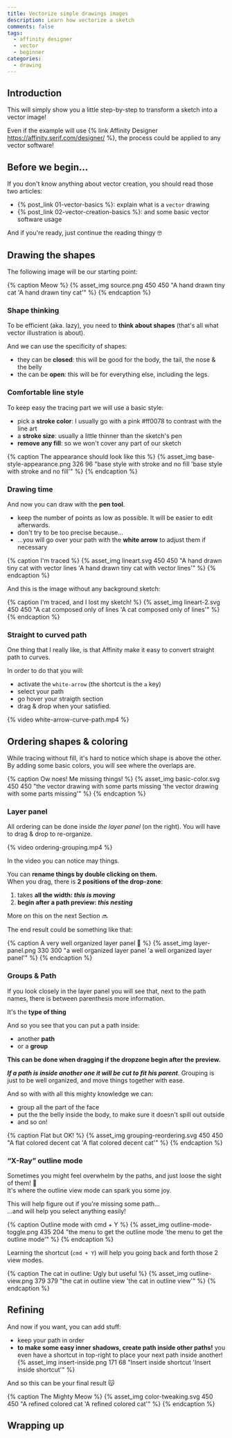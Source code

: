 ```yaml
---
title: Vectorize simple drawings images
description: Learn how vectorize a sketch
comments: false
tags:
  - affinity designer
  - vector
  - beginner
categories:
  - drawing
---
```


## Introduction

This will simply show you a little step-by-step to transform a sketch into a vector image!

Even if the example will use {% link Affinity Designer https://affinity.serif.com/designer/ %}, the process could be applied to any vector software!

<!-- more -->

## Before we begin…

If you don't know anything about vector creation, you should read those two articles:



- {% post_link 01-vector-basics %}:  explain what is a `vector` drawing 
- {% post_link 02-vector-creation-basics %}: and some basic vector software usage

And if you're ready, just continue the reading thingy 🤓 

## Drawing the shapes

The following image will be our starting point:

{% caption Meow %}
{% asset_img source.png 450 450 "A hand drawn tiny cat 'A hand drawn tiny cat'" %}
{% endcaption %}

### Shape thinking

To be efficient (aka. lazy), you need to **think about shapes** (that's all what vector illustration is about).  

And we can use the specificity of shapes:

- they can be  **closed**:
  this will be good for the body, the tail, the nose & the belly
- the can be **open**:
  this will be for everything else, including the legs.

### Comfortable line style

To keep easy the tracing part we will use a basic style: 

- pick a **stroke color**: I usually go with a pink #ff0078 to contrast with the line art 
- a **stroke size**: usually a little thinner than the sketch's pen
- **remove any fill**: so we won't cover any part of our sketch

{% caption The appearance should look like this %}
{% asset_img base-style-appearance.png 326 96 "base style with stroke and no fill 'base style with stroke and no fill'" %}
{% endcaption %}

### Drawing time

And now you can draw with the **pen tool**.

- keep the number of points as low as possible. It will be easier to edit afterwards.
- don't try to be too precise because…
- …you will go over your path with the **white arrow** to adjust them if necessary

{% caption I'm traced %}
{% asset_img lineart.svg 450 450 "A hand drawn tiny cat with vector lines 'A hand drawn tiny cat with vector lines'" %}
{% endcaption %}

And this is the image without any background sketch:

{% caption I'm traced, and I lost my sketch! %}
{% asset_img lineart-2.svg 450 450 "A cat composed only of lines 'A cat composed only of lines'" %}
{% endcaption %}

### Straight to curved path

One thing that I really like, is that Affinity make it easy to convert straight path to curves.

In order to do that you will:

- activate the `white-arrow` (the shortcut is the `a` key)
- select your path
- go hover your straigth section
- drag & drop when your satisfied.

{% video white-arrow-curve-path.mp4 %}

## Ordering shapes & coloring

While tracing without fill, it's hard to notice which shape is above the other.
By adding some basic colors, you will see where the overlaps are.

{% caption Ow noes! Me missing things! %}
{% asset_img basic-color.svg 450 450 "the vector drawing with some parts missing 'the vector drawing with some parts missing'" %}
{% endcaption %}

### Layer panel

All ordering can be done inside _the layer panel_ (on the right).
You will have to drag & drop to re-organize.

{% video ordering-grouping.mp4 %}

In the video you can notice may things. 

You can **rename things by double clicking on them.**  
When you drag, there is **2 positions of the drop-zone**:

1. takes **all the width: _this is moving_**
2. **begin after a path preview: _this nesting_**

More on this on the next Section 🔜

The end result could be something like that:

{% caption A very well organized layer panel 🌈 %}
{% asset_img layer-panel.png 330 300 "a well organized layer panel 'a well organized layer panel'" %}
{% endcaption %}

### Groups & Path

If you look closely in the layer panel you will see that, next to the path names, there is between parenthesis more information.

It's the **type of thing**

And so you see that you can put a path inside:

- another **path**
- or a **group**

**This can be done when dragging if the dropzone begin after the preview.**

**_If a path is inside another one it will be cut to fit his parent_**.
Grouping is just to be well organized, and move things together with ease. 

And so with with all this mighty knowledge we can:

- group all the part of the face
- put the the belly inside the body, to make sure it doesn't spill out outside
- and so on!

{% caption Flat but OK! %}
{% asset_img grouping-reordering.svg 450 450 "A flat colored decent cat 'A flat colored decent cat'" %}
{% endcaption %}

### “X-Ray” outline mode

Sometimes you might feel overwhelm by the paths, and just loose the sight of them! 👀  
It's where the outline view mode can spark you some joy.

This will help figure out if you're missing some path…  
…and will help you select anything easily!

{% caption Outline mode with cmd + Y %}
{% asset_img outline-mode-toggle.png 435 204 "the menu to get the outline mode 'the menu to get the outline mode'" %}
{% endcaption %}

Learning the shortcut (`cmd + Y`) will help you going back and forth those 2 view modes.

{% caption The cat in outline: Ugly but useful %}
{% asset_img outline-view.png 379 379 "the cat in outline view 'the cat in outline view'" %}
{% endcaption %}

## Refining

And now if you want, you can add stuff:  

- keep your path in order
- **to make some easy inner shadows, create path inside other paths!**
  you even have a shortcut in top-right to place your next path inside another!
  {% asset_img insert-inside.png 171 68 "Insert inside shortcut 'Insert inside shortcut'" %}

And so this can be your final result 😽

{% caption The Mighty Meow %}
{% asset_img color-tweaking.svg 450 450 "A refined colored cat 'A refined colored cat'" %}
{% endcaption %}

## Wrapping up
